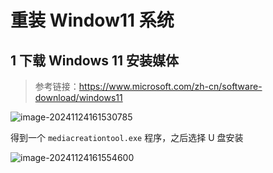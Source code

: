 # 重装 Window11 系统

## 1 下载 Windows 11 安装媒体

> 参考链接：https://www.microsoft.com/zh-cn/software-download/windows11

![image-20241124161530785](https://thinkbook16-blog-img.oss-cn-zhangjiakou.aliyuncs.com/img_for_typora/image-20241124161530785.png)

得到一个 `mediacreationtool.exe` 程序，之后选择 U 盘安装

![image-20241124161554600](https://thinkbook16-blog-img.oss-cn-zhangjiakou.aliyuncs.com/img_for_typora/image-20241124161554600.png)